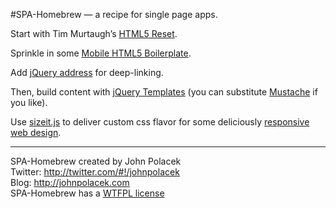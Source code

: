 #SPA-Homebrew — a recipe for single page apps.

Start with Tim Murtaugh&rsquo;s [HTML5 Reset](https://github.com/murtaugh/HTML5-Reset).

Sprinkle in some [Mobile HTML5 Boilerplate](https://github.com/shichuan/mobile-html5-boilerplate).

Add [jQuery address](http://www.asual.com/jquery/address/) for deep-linking.

Then, build content with [jQuery Templates](http://api.jquery.com/category/plugins/templates/)
(you can substitute [Mustache](http://mustache.github.com) if you like).

Use [sizeit.js](https://github.com/johnpolacek/sizeit.js#readme) to deliver custom css flavor for
some deliciously [responsive web design](http://www.abookapart.com/products/responsive-web-design).
  
  
---------
SPA-Homebrew created by John Polacek  
Twitter: http://twitter.com/#!/johnpolacek  
Blog: http://johnpolacek.com  
SPA-Homebrew has a [WTFPL license](http://sam.zoy.org/wtfpl/COPYING)  


